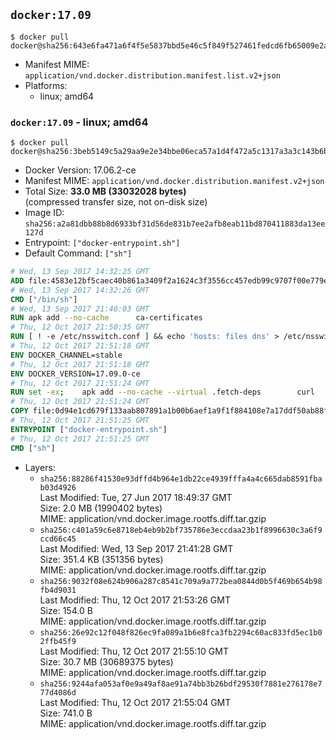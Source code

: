## `docker:17.09`

```console
$ docker pull docker@sha256:643e6fa471a6f4f5e5837bbd5e46c5f849f527461fedcd6fb65009e2a9b1fb8a
```

-	Manifest MIME: `application/vnd.docker.distribution.manifest.list.v2+json`
-	Platforms:
	-	linux; amd64

### `docker:17.09` - linux; amd64

```console
$ docker pull docker@sha256:3beb5149c5a29aa9e2e34bbe06eca57a1d4f472a5c1317a3a3c143b6bbf35c3b
```

-	Docker Version: 17.06.2-ce
-	Manifest MIME: `application/vnd.docker.distribution.manifest.v2+json`
-	Total Size: **33.0 MB (33032028 bytes)**  
	(compressed transfer size, not on-disk size)
-	Image ID: `sha256:a2a81dbb88b8d6933bf31d56de831b7ee2afb8eab11bd870411883da13ee127d`
-	Entrypoint: `["docker-entrypoint.sh"]`
-	Default Command: `["sh"]`

```dockerfile
# Wed, 13 Sep 2017 14:32:25 GMT
ADD file:4583e12bf5caec40b861a3409f2a1624c3f3556cc457edb99c9707f00e779e45 in / 
# Wed, 13 Sep 2017 14:32:26 GMT
CMD ["/bin/sh"]
# Wed, 13 Sep 2017 21:40:03 GMT
RUN apk add --no-cache 		ca-certificates
# Thu, 12 Oct 2017 21:50:35 GMT
RUN [ ! -e /etc/nsswitch.conf ] && echo 'hosts: files dns' > /etc/nsswitch.conf
# Thu, 12 Oct 2017 21:51:18 GMT
ENV DOCKER_CHANNEL=stable
# Thu, 12 Oct 2017 21:51:18 GMT
ENV DOCKER_VERSION=17.09.0-ce
# Thu, 12 Oct 2017 21:51:24 GMT
RUN set -ex; 	apk add --no-cache --virtual .fetch-deps 		curl 		tar 	; 		apkArch="$(apk --print-arch)"; 	case "$apkArch" in 		x86_64) dockerArch='x86_64' ;; 		aarch64) dockerArch='aarch64' ;; 		ppc64le) dockerArch='ppc64le' ;; 		s390x) dockerArch='s390x' ;; 		*) echo >&2 "error: unsupported architecture ($apkArch)"; exit 1 ;;	esac; 		if ! curl -fL -o docker.tgz "https://download.docker.com/linux/static/${DOCKER_CHANNEL}/${dockerArch}/docker-${DOCKER_VERSION}.tgz"; then 		echo >&2 "error: failed to download 'docker-${DOCKER_VERSION}' from '${DOCKER_CHANNEL}' for '${dockerArch}'"; 		exit 1; 	fi; 		tar --extract 		--file docker.tgz 		--strip-components 1 		--directory /usr/local/bin/ 	; 	rm docker.tgz; 		apk del .fetch-deps; 		dockerd -v; 	docker -v
# Thu, 12 Oct 2017 21:51:24 GMT
COPY file:0d94e1cd679f133aab807891a1b00b6aef1a9f1f884108e7a17ddf50ab88f1fb in /usr/local/bin/ 
# Thu, 12 Oct 2017 21:51:25 GMT
ENTRYPOINT ["docker-entrypoint.sh"]
# Thu, 12 Oct 2017 21:51:25 GMT
CMD ["sh"]
```

-	Layers:
	-	`sha256:88286f41530e93dffd4b964e1db22ce4939fffa4a4c665dab8591fbab03d4926`  
		Last Modified: Tue, 27 Jun 2017 18:49:37 GMT  
		Size: 2.0 MB (1990402 bytes)  
		MIME: application/vnd.docker.image.rootfs.diff.tar.gzip
	-	`sha256:c401a59c6e8718eb4eb9b2bf735786e3eccdaa23b1f8996630c3a6f9ccd66c45`  
		Last Modified: Wed, 13 Sep 2017 21:41:28 GMT  
		Size: 351.4 KB (351356 bytes)  
		MIME: application/vnd.docker.image.rootfs.diff.tar.gzip
	-	`sha256:9032f08e624b906a287c8541c709a9a772bea0844d0b5f469b654b98fb4d9031`  
		Last Modified: Thu, 12 Oct 2017 21:53:26 GMT  
		Size: 154.0 B  
		MIME: application/vnd.docker.image.rootfs.diff.tar.gzip
	-	`sha256:26e92c12f048f826ec9fa089a1b6e8fca3fb2294c60ac833fd5ec1b02ffb45f9`  
		Last Modified: Thu, 12 Oct 2017 21:55:10 GMT  
		Size: 30.7 MB (30689375 bytes)  
		MIME: application/vnd.docker.image.rootfs.diff.tar.gzip
	-	`sha256:9244afa053af0e9a49af8ae91a74bb3b26bdf29530f7881e276178e777d4086d`  
		Last Modified: Thu, 12 Oct 2017 21:55:04 GMT  
		Size: 741.0 B  
		MIME: application/vnd.docker.image.rootfs.diff.tar.gzip
